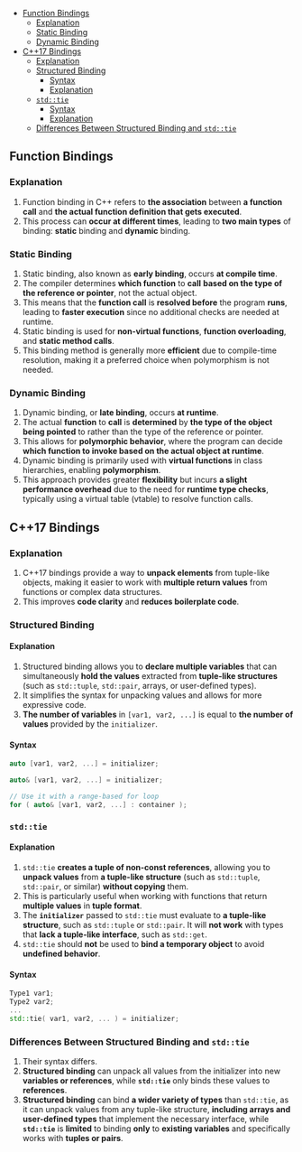 <!-- vim-markdown-toc GFM -->

- [Function Bindings](#function-bindings)
  - [Explanation](#explanation)
  - [Static Binding](#static-binding)
  - [Dynamic Binding](#dynamic-binding)
- [C++17 Bindings](#c17-bindings)
  - [Explanation](#explanation-1)
  - [Structured Binding](#structured-binding)
    - [Syntax](#syntax)
    - [Explanation](#explanation-2)
  - [`std::tie`](#stdtie)
    - [Syntax](#syntax-1)
    - [Explanation](#explanation-3)
  - [Differences Between Structured Binding and `std::tie`](#differences-between-structured-binding-and-stdtie)

<!-- vim-markdown-toc -->

## Function Bindings

### Explanation

1. Function binding in C++ refers to **the association** between **a function call** and **the
   actual function definition that gets executed**.
2. This process can **occur at different times**, leading to **two main types** of binding:
   **static** binding and **dynamic** binding.

### Static Binding

1. Static binding, also known as **early binding**, occurs **at compile time**.
2. The compiler determines **which function** to **call** **based on the type of the reference or
   pointer**, not the actual object.
3. This means that the **function call** is **resolved before** the program **runs**, leading to
   **faster execution** since no additional checks are needed at runtime.
4. Static binding is used for **non-virtual functions**, **function overloading**, and **static
   method calls**.
5. This binding method is generally more **efficient** due to compile-time resolution, making it a
   preferred choice when polymorphism is not needed.

### Dynamic Binding

1. Dynamic binding, or **late binding**, occurs **at runtime**.
2. The actual **function** to **call** is **determined** by **the type of the object being pointed**
   to rather than the type of the reference or pointer.
3. This allows for **polymorphic behavior**, where the program can decide **which function to invoke
   based on the actual object at runtime**.
4. Dynamic binding is primarily used with **virtual functions** in class hierarchies, enabling
   **polymorphism**.
5. This approach provides greater **flexibility** but incurs **a slight performance overhead** due
   to the need for **runtime type checks**, typically using a virtual table (vtable) to resolve
   function calls.

## C++17 Bindings

### Explanation

1. C++17 bindings provide a way to **unpack elements** from tuple-like objects, making it easier to
   work with **multiple return values** from functions or complex data structures.
2. This improves **code clarity** and **reduces boilerplate code**.

### Structured Binding

#### Explanation

1. Structured binding allows you to **declare multiple variables** that can simultaneously **hold
   the values** extracted from **tuple-like structures** (such as `std::tuple`, `std::pair`, arrays,
   or user-defined types).
2. It simplifies the syntax for unpacking values and allows for more expressive code.
3. **The number of variables** in `[var1, var2, ...]` is equal to **the number of values** provided
   by the `initializer`.

#### Syntax

```CPP
auto [var1, var2, ...] = initializer;
```

```CPP
auto& [var1, var2, ...] = initializer;
```

```CPP
// Use it with a range-based for loop
for ( auto& [var1, var2, ...] : container );
```

### `std::tie`

#### Explanation

1. `std::tie` **creates a tuple of non-const references**, allowing you to **unpack values** from
   **a tuple-like structure** (such as `std::tuple`, `std::pair`, or similar) **without copying**
   them.
2. This is particularly useful when working with functions that return **multiple values** in
   **tuple format**.
3. The **`initializer`** passed to `std::tie` must evaluate to **a tuple-like structure**, such as
   `std::tuple` or `std::pair`. It will **not work** with types that **lack a tuple-like
   interface**, such as `std::get`.
4. `std::tie` should **not** be used to **bind a temporary object** to avoid **undefined behavior**.

#### Syntax

```CPP
Type1 var1;
Type2 var2;
...
std::tie( var1, var2, ... ) = initializer;
```

### Differences Between Structured Binding and `std::tie`

1. Their syntax differs.
2. **Structured binding** can unpack all values from the initializer into new **variables or
   references**, while **`std::tie`** only binds these values to **references**.
3. **Structured binding** can bind **a wider variety of types** than `std::tie`, as it can unpack
   values from any tuple-like structure, **including arrays and user-defined types** that implement
   the necessary interface, while **`std::tie`** is **limited** to binding **only** to **existing
   variables** and specifically works with **tuples or pairs**.
